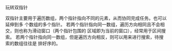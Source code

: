 玩转双指针

双指针主要用于遍历数组，两个指针指向不同的元素，从而协同完成任务。也可以延伸到多
个数组的多个指针。
若两个指针指向同一数组，遍历方向相同且不会相交，则也称为滑动窗口（两个指针包围的
区域即为当前的窗口），经常用于区间搜索。
若两个指针指向同一数组，但是遍历方向相反，则可以用来进行搜索，待搜索的数组往往是
排好序的。